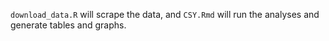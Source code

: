 `download_data.R` will scrape the data, and `CSY.Rmd` will run the analyses and generate tables and graphs.